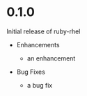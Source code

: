 # 0.1.0

Initial release of ruby-rhel

* Enhancements
  * an enhancement

* Bug Fixes
  * a bug fix
